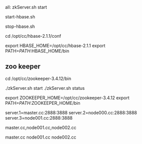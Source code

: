 all: 
    zkServer.sh start


start-hbase.sh



stop-hbase.sh




cd /opt/cc/hbase-2.1.1/conf


export HBASE_HOME=/opt/cc/hbase-2.1.1
export PATH=$PATH:$HBASE_HOME/bin







## zoo keeper


cd /opt/cc/zookeeper-3.4.12/bin

./zkServer.sh start
./zkServer.sh status


export ZOOKEEPER_HOME=/opt/cc/zookeeper-3.4.12
export PATH=$PATH:$ZOOKEEPER_HOME/bin


server.1=master.cc:2888:3888
server.2=node000.cc:2888:3888
server.3=node001.cc:2888:3888






master.cc,node001.cc,node002.cc


master.cc
node001.cc
node002.cc